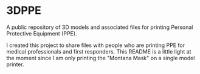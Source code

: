 # 3DPPE

A public repository of 3D models and associated files for printing Personal Protective Equipment (PPE).

I created this project to share files with people who are printing PPE for medical professionals and first responders. This README is a little light at the moment since I am only printing the "Montana Mask" on a single model printer.
